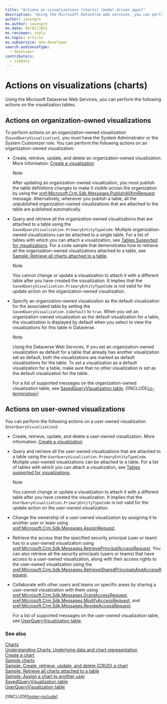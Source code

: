 ```yaml
---
title: "Actions on visualizations (charts) (model-driven apps)"
description: "Using the Microsoft Dataverse web services, you can perform the following actions on the visualization tables."
author: jasongre
ms.author: jasongre
ms.date: 04/01/2022
ms.reviewer: jdaly
ms.topic: article
ms.subservice: mda-developer
search.audienceType:
  - developer
contributors:
  - JimDaly
---
```


# Actions on visualizations (charts)

Using the Microsoft Dataverse Web Services, you can perform the following actions on the visualization tables.

## Actions on organization-owned visualizations

To perform actions on an organization-owned visualization (`SavedQueryVisualization`), you must have the System Administrator or the System Customizer role. You can perform the following actions on an organization-owned visualization:

- Create, retrieve, update, and delete an organization-owned visualization. More information: [Create a visualization](create-visualization-chart.md)

  > [!NOTE]
  > After updating an organization-owned visualization, you must publish the table definitions changes to make it visible across the organization by using the <xref:Microsoft.Crm.Sdk.Messages.PublishAllXmlRequest> message. Alternatively, whenever you publish a table, all the unpublished organization-owned visualizations that are attached to the table are published automatically.

- Query and retrieve all the organization-owned visualizations that are attached to a table using the `SavedQueryVisualization.PrimaryEntityTypeCode`. Multiple organization-owned visualizations can be attached to a single table. For a list of tables with which you can attach a visualization, see [Tables Supported for visualizations](view-data-with-visualizations-charts.md). For a code sample that demonstrates how to retrieve all the organization-owned visualizations attached to a table, see [Sample: Retrieve all charts attached to a table](https://github.com/microsoft/PowerApps-Samples/tree/master/dataverse/orgsvc/CSharp/RetrieveChartsAttachedToEntity).

  > [!NOTE]
  > You cannot change or update a visualization to attach it with a different table after you have created the visualization. It implies that the `SavedQueryVisualization.PrimaryEntityTypeCode` is not valid for the update action on the organization-owned visualization.

- Specify an organization-owned visualization as the default visualization for the associated table by setting the `SavedQueryVisualization.IsDefault` to `true`. When you set an organization-owned visualization as the default visualization for a table, the visualization is displayed by default when you select to view the visualizations for this table in Dataverse.

  > [!NOTE]
  > Using the Dataverse Web Services, if you set an organization-owned visualization as default for a table that already has another visualization set as default, both the visualizations are marked as default visualizations for the table. To set a visualization as a default visualization for a table, make sure that no other visualization is set as the default visualization for the table.

  For a list of supported messages on the organization-owned visualization table, see [SavedQueryVisualization table](../data-platform/reference/entities/savedqueryvisualization.md).
  [!INCLUDE[cc-terminology](../data-platform/includes/cc-terminology.md)]

## Actions on user-owned visualizations

You can perform the following actions on a user-owned visualization (`UserQueryVisualization`):

- Create, retrieve, update, and delete a user-owned visualization. More information: [Create a visualization](create-visualization-chart.md)
- Query and retrieve all the user-owned visualizations that are attached to a table using the `UserQueryVisualization.PrimaryEntityTypeCode`. Multiple user-owned visualizations can be attached to a table. For a list of tables with which you can attach a visualization, see [Tables supported for visualizations](view-data-with-visualizations-charts.md).

  > [!NOTE]
  > You cannot change or update a visualization to attach it with a different table after you have created the visualization. It implies that the `UserQueryVisualization.PrimaryEntityTypeCode` is not valid for the update action on the user-owned visualization.

- Change the ownership of a user-owned visualization by assigning it to another user or team using <xref:Microsoft.Crm.Sdk.Messages.AssignRequest>.
- Retrieve the access that the specified security principal (user or team) has to a user-owned visualization using <xref:Microsoft.Crm.Sdk.Messages.RetrievePrincipalAccessRequest>. You can also retrieve all the security principals (users or teams) that have access to a user-owned visualization, along with their access rights to the user-owned visualization using the <xref:Microsoft.Crm.Sdk.Messages.RetrieveSharedPrincipalsAndAccessRequest>.
- Collaborate with other users and teams on specific areas by sharing a user-owned visualization with them using <xref:Microsoft.Crm.Sdk.Messages.GrantAccessRequest>, <xref:Microsoft.Crm.Sdk.Messages.ModifyAccessRequest>, and <xref:Microsoft.Crm.Sdk.Messages.RevokeAccessRequest>.

  For a list of supported messages on the user-owned visualization table, see [UserQueryVisualization table](../data-platform/reference/entities/userqueryvisualization.md).

### See also

[Charts](view-data-with-visualizations-charts.md)  
 [Understanding Charts: Underlying data and chart representation](understand-charts-underlying-data-chart-representation.md)  
 [Create a chart](create-visualization-chart.md)  
 [Sample charts](sample-charts.md)  
 [Sample: Create, retrieve, update, and delete (CRUD) a chart](https://github.com/microsoft/PowerApps-Samples/tree/master/dataverse/orgsvc/CSharp/CRUDOperationsChart)  
 [Sample: Retrieve all charts attached to a table](https://github.com/microsoft/PowerApps-Samples/tree/master/dataverse/orgsvc/CSharp/RetrieveChartsAttachedToEntity)  
 [Sample: Assign a chart to another user](https://github.com/microsoft/PowerApps-Samples/tree/master/dataverse/orgsvc/CSharp/AssignChartToAnotherUser)  
 [SavedQueryVisualization table](../data-platform/reference/entities/savedqueryvisualization.md)  
 [UserQueryVisualization table](../data-platform/reference/entities/userqueryvisualization.md)

[!INCLUDE[footer-include](../../includes/footer-banner.md)]
